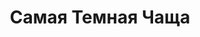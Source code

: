 ---
draft: false
slug: samaia-temnaia-chashcha-711a5311
title: Самая Темная Чаща
type: books
params:
  book_title: Самая Темная Чаща
  tags:
    - fae
    - fairies
    - fantasy
    - fiction
    - lgbtq-plus
    - magic
    - paranormal
    - romance
    - urban fantasy
    - young adult (ya)
  cover: https://images-na.ssl-images-amazon.com/images/S/compressed.photo.goodreads.com/books/1453485838i/28674947.jpg
  isbn: '9785170941889'
  goodreads_link: https://www.goodreads.com/book/show/28674947
  authors:
    - Holly Black, Холли Блэк
  publication_year: '2016'
  publishers:
    - АСТ
  page_count: '384'
  short_book_description: «Если пойти тропинкой, ведущей в темный лес, — мимо ручья и поваленного дерева, кишащего мокрицами и термитами, — то придешь к стеклянному гробу. Он стоит прямо на земле, а в нем спит мальчик — с...
  russian_translation_status: exists
  languages:
    - Русский
  book_description: '«Если пойти тропинкой, ведущей в темный лес, — мимо ручья и поваленного дерева, кишащего мокрицами и термитами, — то придешь к стеклянному гробу. Он стоит прямо на земле, а в нем спит мальчик — с рогами и острыми, как ножи, ушами.» – в детстве Хейзел думала, что этот мальчик — принц, и мечтала, что однажды он проснется, и будет мудро и справедливо править своим царством, и не будет таким жестоким и коварным, как многие феи и эльфы. Хейзел выросла и забыла истории, которые сочиняла о рогатом мальчике. Всем известно, что он никогда не проснется. Но однажды это все-таки произошло… Весь мир перевернулся вверх дном. И Хейзел ждет все, что полагается в таких случаях: любовь, предательство и подвиги.'
  russian_audioversion: false
---